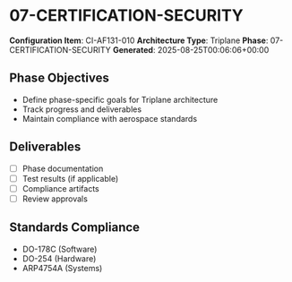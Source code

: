 # 07-CERTIFICATION-SECURITY

**Configuration Item**: CI-AF131-010
**Architecture Type**: Triplane
**Phase**: 07-CERTIFICATION-SECURITY
**Generated**: 2025-08-25T00:06:06+00:00

## Phase Objectives
- Define phase-specific goals for Triplane architecture
- Track progress and deliverables
- Maintain compliance with aerospace standards

## Deliverables
- [ ] Phase documentation
- [ ] Test results (if applicable)
- [ ] Compliance artifacts
- [ ] Review approvals

## Standards Compliance
- DO-178C (Software)
- DO-254 (Hardware)
- ARP4754A (Systems)
